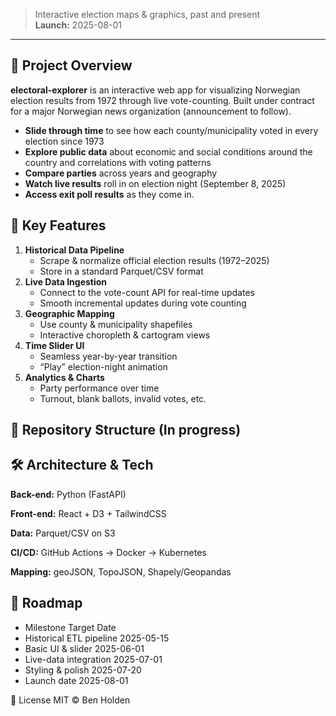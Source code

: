 > Interactive election maps & graphics, past and present  
> **Launch:** 2025-08-01
---
## 🚀 Project Overview

**electoral-explorer** is an interactive web app for visualizing Norwegian election results from 1972 through live vote-counting. Built under contract for a major Norwegian news organization (announcement to follow).

- **Slide through time** to see how each county/municipality voted in every election since 1973
- **Explore public data** about economic and social conditions around the country and correlations with voting patterns
- **Compare parties** across years and geography  
- **Watch live results** roll in on election night (September 8, 2025)
- **Access exit poll results** as they come in.

## 🎯 Key Features

1. **Historical Data Pipeline**  
   - Scrape & normalize official election results (1972–2025)  
   - Store in a standard Parquet/CSV format  
2. **Live Data Ingestion**  
   - Connect to the vote-count API for real-time updates  
   - Smooth incremental updates during vote counting  
3. **Geographic Mapping**  
   - Use county & municipality shapefiles  
   - Interactive choropleth & cartogram views  
4. **Time Slider UI**  
   - Seamless year-by-year transition  
   - “Play” election-night animation  
5. **Analytics & Charts**  
   - Party performance over time  
   - Turnout, blank ballots, invalid votes, etc.  

## 📂 Repository Structure (In progress)

##  🛠 Architecture & Tech

**Back-end:** Python (FastAPI)

**Front-end:** React + D3 + TailwindCSS

**Data:** Parquet/CSV on S3

**CI/CD:** GitHub Actions → Docker → Kubernetes

**Mapping:** geoJSON, TopoJSON, Shapely/Geopandas

## 📅 Roadmap
   -  Milestone	Target Date
   -  Historical ETL pipeline	2025-05-15
   -  Basic UI & slider	2025-06-01
   -  Live-data integration	2025-07-01
   -  Styling & polish	2025-07-20
   -  Launch date	2025-08-01


📄 License
MIT © Ben Holden
